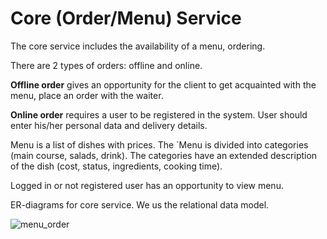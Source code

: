 # Core (Order/Menu) Service

The core service includes the availability of a menu, ordering.

There are 2 types of orders: offline and online.

__Offline order__ gives an opportunity for the client to get acquainted with the menu, place an order with the waiter.

__Online order__ requires a user to be registered in the system. User should enter his/her personal data and delivery details.

Menu is a list of dishes with prices. The `Menu is divided into categories (main course, salads, drink). The categories have an extended description of the dish (cost, status, ingredients, cooking time).

Logged in or not registered user has an opportunity to view menu.

ER-diagrams for core service. We us the relational data model. 

![menu_order](menu_order_v2.png)